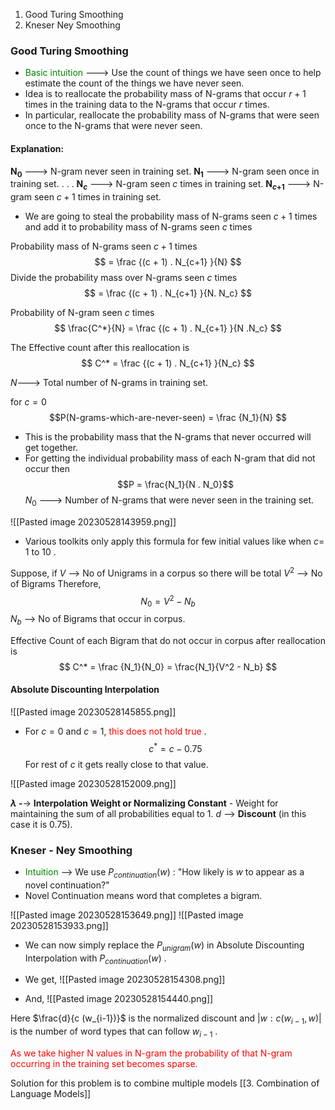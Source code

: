 
1. Good Turing Smoothing
2. Kneser Ney Smoothing


### Good Turing Smoothing

-  <font color = "green">Basic intuition</font> ---> Use the count of things we have seen once to help estimate the count of the things we have never seen.
-  Idea is to reallocate the probability mass of N-grams that occur  $r +1$  times in the training data to the N-grams that occur  $r$  times.
- In particular, reallocate the probability mass of N-grams that were seen once to the N-grams that were never seen.


#### Explanation:

**N$_0$** ---> N-gram never seen in training set.
**N$_1$**  ---> N-gram seen once in training set.
.
.
.
**N$_c$** ---> N-gram seen  $c$  times in training set.
**N$_c$$_+$$_1$** ---> N-gram seen  $c+1$  times in training set.


-  We are going to steal the probability mass of N-grams seen  $c + 1$  times and add it to probability mass of N-grams seen  $c$  times


Probability mass of N-grams seen  $c + 1$  times  $$ = \frac {(c + 1) . N_{c+1} }{N} $$
Divide the probability mass over N-grams seen  $c$   times $$ = \frac {(c + 1) . N_{c+1} }{N. N_c} $$

Probability of N-gram seen  $c$  times
$$ \frac{C^*}{N} = \frac {(c + 1) . N_{c+1} }{N .N_c} $$


The Effective count after this reallocation is $$ C^* = \frac {(c + 1) . N_{c+1} }{N_c} $$


$N$---> Total number of N-grams in training set.


for   $c = 0$
$$P(N-grams-which-are-never-seen) = \frac {N_1}{N} $$
-  This is the probability mass that the N-grams that never occurred will get together.
- For getting the individual probability mass of each N-gram that did not occur then 
$$P = \frac{N_1}{N . N_0}$$
$N_0$ --->  Number of N-grams that were never seen in the training set.

![[Pasted image 20230528143959.png]]

-  Various toolkits only apply this formula for few initial values like when $c =$ $1$  to  $10$ .

Suppose, if $V$ --> No of Unigrams in a corpus so there will be total  $V^2$   --> No of Bigrams
Therefore,
$$ N_0= V^2 - N_b$$
$N_b$   -->  No of Bigrams that occur in corpus.

Effective Count of each Bigram that do not occur in corpus after reallocation is
$$ C^* = \frac {N_1}{N_0} = \frac{N_1}{V^2 - N_b} $$


#### Absolute Discounting Interpolation

![[Pasted image 20230528145855.png]]

-  For  $c = 0$  and  $c = 1$, <font color = "red">this does not hold true</font> .
$$c^* = c - 0.75$$
 For rest of  $c$  it gets really close to that value.


![[Pasted image 20230528152009.png]]

**$\lambda$ -**-> **Interpolation Weight  or Normalizing Constant** - Weight for maintaining the sum of all probabilities equal to 1.
$d$  --> **Discount** (in this case it is 0.75).


### Kneser - Ney  Smoothing

-  <font color = "green">Intuition</font>  -->  We use $P_{continuation}(w)$ : "How likely is $w$ to appear as a novel continuation?" 
 -  Novel Continuation means word that completes a bigram.
 
![[Pasted image 20230528153649.png]]
![[Pasted image 20230528153933.png]]

-  We can now simply replace the $P_{unigram}(w)$ in Absolute Discounting Interpolation with $P_{continuation}(w)$ .
-  We get,
![[Pasted image 20230528154308.png]]

-  And,
![[Pasted image 20230528154440.png]]

Here  $\frac{d}{c (w_{i-1})}$  is the normalized discount and   $|{w:c(w_{i-1}, w)}|$  is the number of word types that can follow $w_{i-1}$ .


<font color = "red">As we take higher N values in N-gram  the probability of that N-gram occurring in the training set becomes sparse.</font>

Solution for this problem is to combine multiple models  [[3.   Combination of Language Models]]




